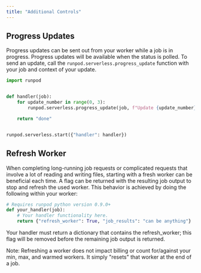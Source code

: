 ```yaml
---
title: "Additional Controls"
---
```


## Progress Updates

Progress updates can be sent out from your worker while a job is in progress. Progress updates will be available when the status is polled. To send an update, call the `runpod.serverless.progress_update` function with your job and context of your update.

```python
import runpod


def handler(job):
    for update_number in range(0, 3):
        runpod.serverless.progress_update(job, f"Update {update_number}/3")

    return "done"


runpod.serverless.start({"handler": handler})
```

## Refresh Worker

When completing long-running job requests or complicated requests that involve a lot of reading and writing files, starting with a fresh worker can be beneficial each time. A flag can be returned with the resulting job output to stop and refresh the used worker. This behavior is achieved by doing the following within your worker:

```python
# Requires runpod python version 0.9.0+
def your_handler(job):
    # Your handler functionality here.
    return {"refresh_worker": True, "job_results": "can be anything"}
```

Your handler must return a dictionary that contains the refresh_worker; this flag will be removed before the remaining job output is returned.

Note: Refreshing a worker does not impact billing or count for/against your min, max, and warmed workers. It simply "resets" that worker at the end of a job.
